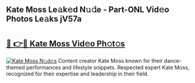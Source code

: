 ## Kate Moss Le𝚊k𝚎d N𝚞𝚍e - Part-ONL Vid𝚎o Photos Le𝚊ks jV57a

# <h2><a href="http://fbc25y.evod.top/?m=Kate+Moss">🔗 👉🔴 Kate Moss Vid𝚎o Ph𝚘t𝚘s</a></h2>

[![Kate Moss N𝚞d𝚎s](https://i.imgur.com/8V9OHl7.gif)](http://fbc25y.evod.top/?m=Kate+Moss)
Content creator Kate Moss known for their dance-themed performances and lifestyle snippets. Respected expert Kate Moss, recognized for their expertise and leadership in their field. 
